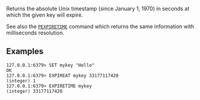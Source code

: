 Returns the absolute Unix timestamp (since January 1, 1970) in seconds at which the given key will expire.

See also the [`PEXPIRETIME`](../commands/pexpiretime.md) command which returns the same information with milliseconds resolution.

## Examples

```
127.0.0.1:6379> SET mykey "Hello"
OK
127.0.0.1:6379> EXPIREAT mykey 33177117420
(integer) 1
127.0.0.1:6379> EXPIRETIME mykey
(integer) 33177117420
```
